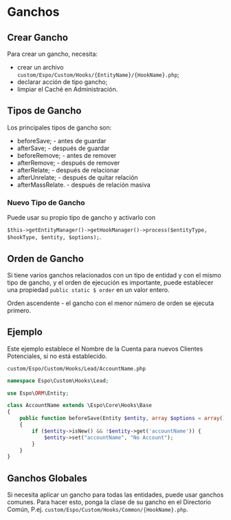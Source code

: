 # Ganchos

## Crear Gancho

Para crear un gancho, necesita:
- crear un archivo `custom/Espo/Custom/Hooks/{EntityName}/{HookName}.php`;
- declarar acción de tipo gancho;
- limpiar el Caché en Administración.

## Tipos de Gancho

Los principales tipos de gancho son:

- beforeSave; - antes de guardar
- afterSave; - después de guardar
- beforeRemove; - antes de remover
- afterRemove; - después de remover
- afterRelate; - después de relacionar
- afterUnrelate; - después de quitar relación
- afterMassRelate. - después de relación masiva

### Nuevo Tipo de Gancho
Puede usar su propio tipo de gancho y activarlo con

`$this->getEntityManager()->getHookManager()->process($entityType, $hookType, $entity, $options);`.

## Orden de Gancho
Si tiene varios ganchos relacionados con un tipo de entidad y con el mismo tipo de gancho, y el orden de ejecución es importante, puede establecer una propiedad `public static $ order` en un valor entero.

Orden ascendente - el gancho con el menor número de orden se ejecuta primero.

## Ejemplo
Este ejemplo establece el Nombre de la Cuenta para nuevos Clientes Potenciales, si no está establecido.

`custom/Espo/Custom/Hooks/Lead/AccountName.php`

```php
namespace Espo\Custom\Hooks\Lead;

use Espo\ORM\Entity;

class AccountName extends \Espo\Core\Hooks\Base
{    
    public function beforeSave(Entity $entity, array $options = array())
    {
        if ($entity->isNew() && !$entity->get('accountName')) { 
            $entity->set("accountName", "No Account");
        }
    }
}
```

## Ganchos Globales
Si necesita aplicar un gancho para todas las entidades, puede usar ganchos comunes. Para hacer esto, ponga la clase de su gancho en el Directorio Común, P.ej. `custom/Espo/Custom/Hooks/Common/{HookName}.php`.
